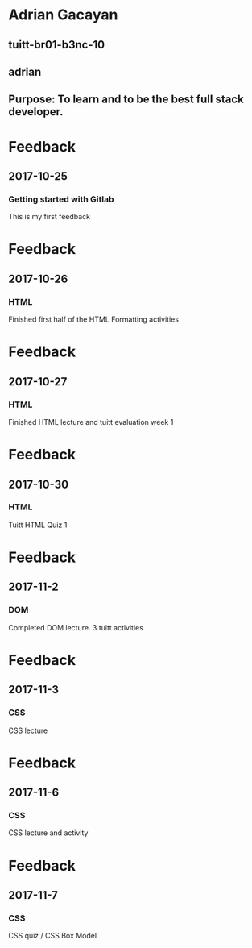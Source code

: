 # Adrian Gacayan
## tuitt-br01-b3nc-10
## adrian
## Purpose: To learn and to be the best full stack developer.

# Feedback
##  2017-10-25
### Getting started with Gitlab
This is my first feedback

# Feedback
##  2017-10-26
### HTML
Finished first half of the HTML Formatting activities


# Feedback
##  2017-10-27
### HTML
Finished HTML lecture and tuitt evaluation week 1


# Feedback
##  2017-10-30
### HTML
Tuitt HTML Quiz 1

# Feedback
##  2017-11-2
### DOM
Completed DOM lecture. 3 tuitt activities

# Feedback
##  2017-11-3
### CSS
CSS lecture

# Feedback
##  2017-11-6
### CSS
CSS lecture and activity

# Feedback
##  2017-11-7
### CSS
CSS quiz / CSS Box Model
